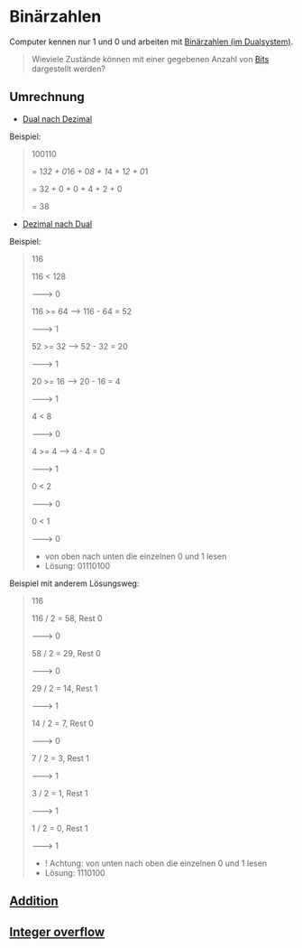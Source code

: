 # Binärzahlen

Computer kennen nur 1 und 0 und arbeiten mit [Binärzahlen (im Dualsystem)](https://de.wikipedia.org/wiki/Dualsystem).

> Wieviele Zustände können mit einer gegebenen Anzahl von [Bits](https://de.wikipedia.org/wiki/Dualsystem#Berechnung_ben%C3%B6tigter_Stellen) dargestellt werden?

## Umrechnung

* [Dual nach Dezimal](https://de.wikipedia.org/wiki/Dualsystem#Vom_Dualsystem_ins_Dezimalsystem)

Beispiel:

> 100110
>
> = 1*32 + 0*16 + 0*8 + 1*4 + 1*2 + 0*1
>
> = 32 + 0 + 0 + 4 + 2 + 0
>
> = 38

* [Dezimal nach Dual](https://de.wikipedia.org/wiki/Dualsystem#Vom_Dezimalsystem_ins_Dualsystem)

Beispiel:

> 116
>
> 116 < 128
> 
> ---> 0
> 
> 116 >= 64 --> 116 - 64 = 52
> 
> ---> 1
>
> 52 >= 32 --> 52 - 32 = 20
>
> ---> 1
> 
> 20 >= 16 --> 20 - 16 = 4
>
> ---> 1
>
> 4 < 8
>
> ---> 0
>
> 4 >= 4 --> 4 - 4 = 0
>
> ---> 1
>
> 0 < 2
>
> ---> 0
>
> 0 < 1
>
> ---> 0
>
> * von oben nach unten die einzelnen 0 und 1 lesen
> * Lösung: 01110100

Beispiel mit anderem Lösungsweg:

> 116
>
> 116 / 2 = 58, Rest 0
>
> ---> 0
>
> 58 / 2 = 29, Rest 0
>
> ---> 0
> 
> 29 / 2 = 14, Rest 1
>
> ---> 1
>
> 14 / 2 = 7, Rest 0
>
> ---> 0
>
> 7 / 2 = 3, Rest 1
>
> ---> 1
>
> 3 / 2 = 1, Rest 1
>
> ---> 1
>
> 1 / 2 = 0, Rest 1
>
> ---> 1
>
> * ! Achtung: von unten nach oben die einzelnen 0 und 1 lesen
> * Lösung: 1110100

## [Addition](https://de.wikipedia.org/wiki/Dualsystem#Grundrechenarten_im_Dualsystem)

## [Integer overflow](https://de.wikipedia.org/wiki/Arithmetischer_%C3%9Cberlauf)
